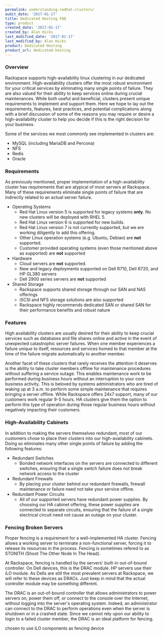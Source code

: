 ```yaml
---
permalink: understanding-redhat-clusters/
audit_date: '2017-01-17'
title: Dedicated Hosting FAQ
type: product
created_date: '2017-01-17'
created_by: Alan Hicks
last_modified_date: '2017-01-17'
last_modified_by: Alan Hicks
product: Dedicated Hosting
product_url: dedicated-hosting
---
```


### Overview

Rackspace supports high-availability linux clustering in our dedicated
environment. High-availability clusters offer the most robust environment
for your critical services by eliminating many single points of
failure. They are also valued for their ability to keep services online
during crucial maintenances. While both useful and beneficial, clusters
present unique requirements to implement and support them. Here we hope
to lay out the requirements, features, best practices, and potential
complications along with a brief discussion of some of the reasons you
may require or desire a high-availability cluster to help you decide if
this is the right decision for your business.

Some of the services we most commonly see implemented in clusters are:

- MySQL (including MariaDB and Percona)
- NFS
- Redis
- Oracle

### Requirements

As previously mentioned, proper implementation of a high-availability
cluster has requirements that are atypical of most servers at
Rackspace. Many of these requirements eliminate single points of failure
that are indirectly related to an actual server failure.

- Operating Systems
    - Red Hat Linux version 5 is supported for legacy systems **only**. No new clusters will be deployed with RHEL 5.
    - Red Hat Linux version 6 is supported for new builds.
    - Red Hat Linux version 7 is not currently supported, but we are working diligently to add this offering.
    - Other Linux operation systems (e.g. Ubuntu, Debian) are **not** supported.
    - Customer provided operating systems (even those mentioned above as supported) are **not** supported
- Hardware
    - Cloud servers are **not** supported.
    - New and legacy deployments supported on Dell R710, Dell R720, and HP GL380 servers
    - Dell 2900 series servers are **not** supported
- Shared Storage
    - Rackspace supports shared storage through our SAN and NAS offerings
    - iSCSI and NFS storage solutions are also supported
    - Rackspace highly recommends dedicated SAN or shared SAN for their performance benefits and robust nature

### Features

High availability clusters are usually desired for their ability to
keep crucial services such as databases and file shares online and
active in the event of unexpected catastrophic server failures. When
one member experiences a failure unique to itself, resources and
services homed to that member at the time of the failure migrate
automatically to another member.

Another facet of these clusters that rarely receives the attention it
deserves is the ability to take cluster members offline for maintenance
procedures without suffering a service outage. This enables maintenance
work to be performed during business hours without an interruption to
your core business activity. This is beloved by systems administrators
who are tired of waking up at 3 a.m. to perform some simple maintenance
that requires bringing a server offline. While Rackspace offers 24x7
support, many of our customers work regular 9-5 hours. HA clusters give
them the option to perform this type of operation during those regular
business hours without negatively impacting their customers.

### High-Availability Cabinets

In addition to making the servers themselves redundant, most of our
customers chose to place their clusters into our high-availability
cabinets. Doing so eliminates many other single points of failure by
adding the following features:

- Redundant Switches
    - Bonded network interfaces on the servers are connected to
      different switches, ensuring that a single switch failure
      does not break network access to the cluster
- Redundant Firewalls
    - By placing your cluster behind our redundant firewalls, firewall
      maintenance or failure need not take your service offline.
- Redundant Power Circuits
    - All of our supported servers have redundant power supplies. By
      choosing our HA cabinet offering, these power supplies are
      connected to separate circuits, ensuring that the failure of a
      single electrical circuit need not cause an outage on your
      cluster.

### Fencing Broken Servers

Proper fencing is a requirement for a well-implemented HA cluster.
Fencing allows a working server to terminate a non-functional server,
forcing it to release its resources in the process. Fencing is
sometimes refered to as STONITH (Shoot The Other Node In The Head).

At Rackspace, fencing is handled by the servers' built-in out-of-bound
controller. On Dell devices, this is the DRAC module. HP servers use
their iLO module. As Dells are still the most prevalent servers at
Rackspace, we will refer to these devices as DRACs. Just keep in mind
that the actual controller module may be something different.

The DRAC is an out-of-bound controller that allows administrators to
power servers on, power them off, or connect to the console over the
Internet, without logging into the server's operating system. Indeed,
an administrator can connect to the DRAC to perform operations even
when the server is shutdown or in a crashed state. Since we cannot rely
upon our ability to login to a failed cluster member, the DRAC is an
ideal platform for fencing.






chosen to use iLO components as fencing device
